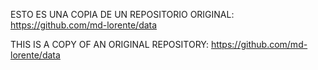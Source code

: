 ESTO ES UNA COPIA DE UN REPOSITORIO ORIGINAL: https://github.com/md-lorente/data

THIS IS A COPY OF AN ORIGINAL REPOSITORY: https://github.com/md-lorente/data
